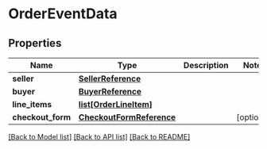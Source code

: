 # OrderEventData

## Properties
Name | Type | Description | Notes
------------ | ------------- | ------------- | -------------
**seller** | [**SellerReference**](SellerReference.md) |  | 
**buyer** | [**BuyerReference**](BuyerReference.md) |  | 
**line_items** | [**list[OrderLineItem]**](OrderLineItem.md) |  | 
**checkout_form** | [**CheckoutFormReference**](CheckoutFormReference.md) |  | [optional] 

[[Back to Model list]](../README.md#documentation-for-models) [[Back to API list]](../README.md#documentation-for-api-endpoints) [[Back to README]](../README.md)


